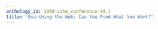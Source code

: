 ```yaml
---
anthology_id: 1999.cikm_conference-99.1
title: 'Searching the Web: Can You Find What You Want?'
---
```

